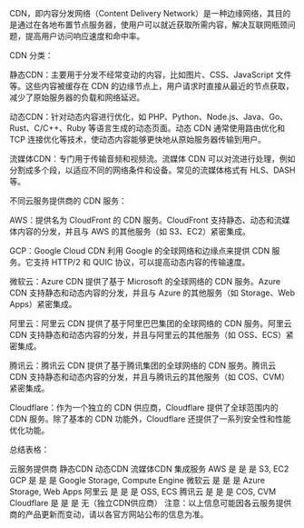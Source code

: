 
CDN，即内容分发网络（Content Delivery Network）是一种边缘网络，其目的是通过在各地布置节点服务器，使用户可以就近获取所需内容，解决互联网瓶颈问题，提高用户访问响应速度和命中率。

CDN 分类：

静态CDN：主要用于分发不经常变动的内容，比如图片、CSS、JavaScript 文件等。这些内容被缓存在 CDN 的边缘节点上，用户请求时直接从最近的节点获取，减少了原始服务器的负载和网络延迟。

动态CDN：针对动态内容进行优化，如 PHP、Python、Node.js、Java、Go、Rust、C/C++、Ruby 等语言生成的动态页面。动态 CDN 通常使用路由优化和 TCP 连接优化等技术，使动态内容能够更快地从原始服务器传输到用户。

流媒体CDN：专门用于传输音频和视频流。流媒体 CDN 可以对流进行处理，例如分割成多个段，以适应不同的网络条件和设备。常见的流媒体格式有 HLS、DASH 等。

不同云服务提供商的 CDN 服务：

AWS：提供名为 CloudFront 的 CDN 服务。CloudFront 支持静态、动态和流媒体内容的分发，并且与 AWS 的其他服务（如 S3、EC2）紧密集成。

GCP：Google Cloud CDN 利用 Google 的全球网络和边缘点来提供 CDN 服务。它支持 HTTP/2 和 QUIC 协议，可以提高动态内容的传输速度。

微软云：Azure CDN 提供了基于 Microsoft 的全球网络的 CDN 服务。Azure CDN 支持静态和动态内容的分发，并且与 Azure 的其他服务（如 Storage、Web Apps）紧密集成。

阿里云：阿里云 CDN 提供了基于阿里巴巴集团的全球网络的 CDN 服务。阿里云 CDN 支持静态和动态内容的分发，并且与阿里云的其他服务（如 OSS、ECS）紧密集成。

腾讯云：腾讯云 CDN 提供了基于腾讯集团的全球网络的 CDN 服务。腾讯云 CDN 支持静态和动态内容的分发，并且与腾讯云的其他服务（如 COS、CVM）紧密集成。

Cloudflare：作为一个独立的 CDN 供应商，Cloudflare 提供了全球范围内的 CDN 服务。除了基本的 CDN 功能外，Cloudflare 还提供了一系列安全性和性能优化功能。

总结表格：

云服务提供商	静态CDN	动态CDN	流媒体CDN	集成服务
AWS	是	是	是	S3, EC2
GCP	是	是	是	Google Storage, Compute Engine
微软云	是	是	是	Azure Storage, Web Apps
阿里云	是	是	是	OSS, ECS
腾讯云	是	是	是	COS, CVM
Cloudflare	是	是	是	无（独立CDN供应商）
注意：以上信息可能因各云服务提供商的产品更新而变动，请以各官方网站公布的信息为准。
